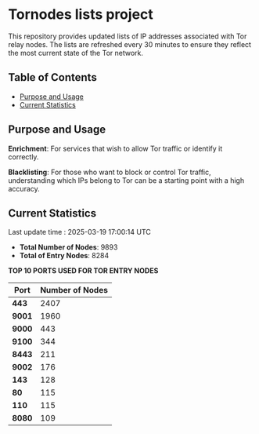 # Tornodes lists project

This repository provides updated lists of IP addresses associated with Tor relay nodes. The lists are refreshed every 30 minutes to ensure they reflect the most current state of the Tor network.

## Table of Contents

- [Purpose and Usage](#purpose-and-usage)
- [Current Statistics](#current-statistics)


## Purpose and Usage

**Enrichment**: For services that wish to allow Tor traffic or identify it correctly.

**Blacklisting**: For those who want to block or control Tor traffic, understanding which IPs belong to Tor can be a starting point with a high accuracy.

## Current Statistics

Last update time : 2025-03-19 17:00:14 UTC

- **Total Number of Nodes**: 9893
- **Total of Entry Nodes**: 8284

**TOP 10 PORTS USED FOR TOR ENTRY NODES**

| **Port** | **Number of Nodes** |
|------|-----------------|
| **443**   | 2407  |
| **9001**   | 1960  |
| **9000**   | 443  |
| **9100**   | 344  |
| **8443**   | 211  |
| **9002**   | 176  |
| **143**   | 128  |
| **80**   | 115  |
| **110**   | 115  |
| **8080**   | 109  |

